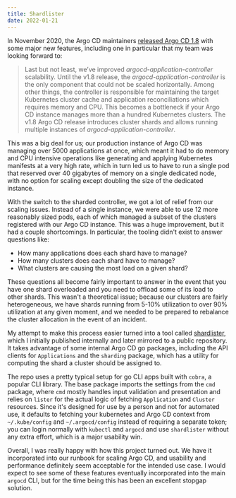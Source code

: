 ```yaml
---
title: Shardlister
date: 2022-01-21
---
```


In November 2020, the Argo CD maintainers [released Argo CD 1.8](https://blog.argoproj.io/please-welcome-argo-cd-v1-8-rc-5799850cb2b6) with some major new features, including one in particular that my team was looking forward to:

> Last but not least, we’ve improved *argocd-application-controller* scalability. Until the v1.8 release, the *argocd-application-controller* is the only component that could not be scaled horizontally. Among other things, the controller is responsible for maintaining the target Kubernetes cluster cache and application reconciliations which requires memory and CPU. This becomes a bottleneck if your Argo CD instance manages more than a hundred Kubernetes clusters. The v1.8 Argo CD release introduces cluster shards and allows running multiple instances of *argocd-application-controller*.

This was a big deal for us; our production instance of Argo CD was managing over 5000 applications at once, which meant it had to do memory and CPU intensive operations like generating and applying Kubernetes manifests at a very high rate, which in turn led us to have to run a single pod that reserved over 40 gigabytes of memory on a single dedicated node, with no option for scaling except doubling the size of the dedicated instance.

With the switch to the sharded controller, we got a lot of relief from our scaling issues. Instead of a single instance, we were able to use 12 more reasonably sized pods, each of which managed a subset of the clusters registered with our Argo CD instance. This was a huge improvement, but it had a couple shortcomings. In particular, the tooling didn't exist to answer questions like:

* How many applications does each shard have to manage?
* How many clusters does each shard have to manage?
* What clusters are causing the most load on a given shard?

These questions all become fairly important to answer in the event that you have one shard overloaded and you need to offload some of its load to other shards. This wasn't a theoretical issue; because our clusters are fairly heterogeneous, we have shards running from 5-10% utilization to over 90% utilization at any given moment, and we needed to be prepared to rebalance the cluster allocation in the event of an incident.

My attempt to make this process easier turned into a tool called [shardlister](https://github.com/jemisonf/shardlister), which I initially published internally and later mirrored to a public repository. It takes advantage of some internal Argo CD go packages, including the API clients for `Applications` and the `sharding` package, which has a utility for computing the shard a cluster should be assigned to.

The repo uses a pretty typical setup for go CLI apps built with `cobra`, a popular CLI library. The base package imports the settings from the `cmd` package, where `cmd` mostly handles input validation and presentation and relies on `lister` for the actual logic of fetching `Application` and `Cluster` resources. Since it's designed for use by a person and not for automated use, it defaults to fetching your kubernetes and Argo CD context from `~/.kube/config` and `~/.argocd/config` instead of requiring a separate token; you can login normally with `kubectl` and `argocd` and use `shardlister` without any extra effort, which is a major usability win.

Overall, I was really happy with how this project turned out. We have it incorporated into our runbook for scaling Argo CD, and usability and performance definitely seem acceptable for the intended use case. I would expect to see some of these features eventually incorporated into the main `argocd` CLI, but for the time being this has been an excellent stopgap solution.
